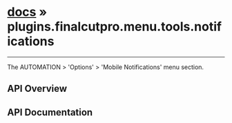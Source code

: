 # [docs](index.md) » plugins.finalcutpro.menu.tools.notifications
---

The AUTOMATION > 'Options' > 'Mobile Notifications' menu section.

## API Overview

## API Documentation

